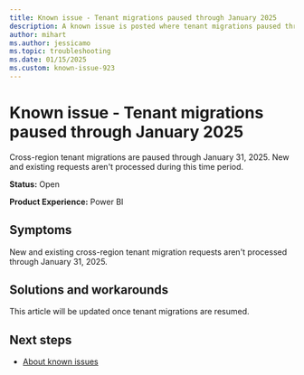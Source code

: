 ```yaml
---
title: Known issue - Tenant migrations paused through January 2025
description: A known issue is posted where tenant migrations paused through January 2025.
author: mihart
ms.author: jessicamo
ms.topic: troubleshooting  
ms.date: 01/15/2025
ms.custom: known-issue-923
---
```


# Known issue - Tenant migrations paused through January 2025

Cross-region tenant migrations are paused through January 31, 2025. New and existing requests aren't processed during this time period.

**Status:** Open

**Product Experience:** Power BI

## Symptoms

New and existing cross-region tenant migration requests aren't processed through January 31, 2025.

## Solutions and workarounds

This article will be updated once tenant migrations are resumed.

## Next steps

- [About known issues](https://support.fabric.microsoft.com/known-issues)